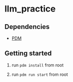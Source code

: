 # llm_practice

## Dependencies

- [PDM](https://pdm-project.org/latest/)

## Getting started

1. run `pdm install` from root

2. run `pdm run start` from root
